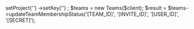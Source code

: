 <?php

use Appwrite\Client;
use Appwrite\Services\Teams;

$client = new Client();

$client
    ->setProject('')
    ->setKey('')
;

$teams = new Teams($client);

$result = $teams->updateTeamMembershipStatus('[TEAM_ID]', '[INVITE_ID]', '[USER_ID]', '[SECRET]');